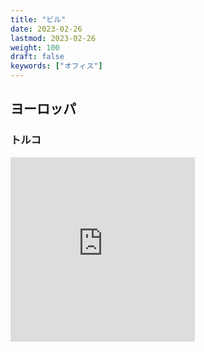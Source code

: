 ```yaml
---
title: "ビル"
date: 2023-02-26
lastmod: 2023-02-26
weight: 100
draft: false
keywords: ["オフィス"]
---
```

## ヨーロッパ
### トルコ

<div class="googlemap-if">
    <iframe src="https://www.google.com/maps/embed?pb=!4v1677396998186!6m8!1m7!1sDJpFqbYP9iwgwEMx6dZcvw!2m2!1d40.79801202255829!2d29.44035053671991!3f79.50489744648877!4f23.14322121889144!5f0.4433990510997984" width="295" height="295" style="border:0;" allowfullscreen="" loading="lazy" referrerpolicy="no-referrer-when-downgrade"></iframe>
</div>

